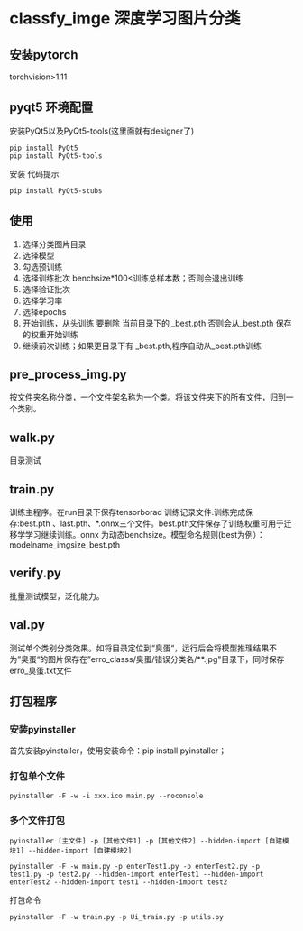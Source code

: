 # classfy_imge 深度学习图片分类

## 安装pytorch

torchvision>1.11

## pyqt5 环境配置

安装PyQt5以及PyQt5-tools(这里面就有designer了)

```
pip install PyQt5
pip install PyQt5-tools
```

安装 代码提示

```
pip install PyQt5-stubs
```

## 使用

1. 选择分类图片目录
2. 选择模型
3. 勾选预训练
4. 选择训练批次 benchsize*100<训练总样本数；否则会退出训练
5. 选择验证批次
6. 选择学习率
7. 选择epochs
8. 开始训练，从头训练 要删除 当前目录下的 _best.pth 否则会从_best.pth 保存的权重开始训练
9. 继续前次训练；如果更目录下有 _best.pth,程序自动从_best.pth训练

## pre_process_img.py

按文件夹名称分类，一个文件架名称为一个类。将该文件夹下的所有文件，归到一个类别。

## walk.py

目录测试

## train.py

训练主程序。在run目录下保存tensorborad 训练记录文件.训练完成保存:best.pth 、last.pth、*.onnx三个文件。best.pth文件保存了训练权重可用于迁移学学习继续训练。onnx 为动态benchsize。模型命名规则(best为例）：modelname_imgsize_best.pth

## verify.py

批量测试模型，泛化能力。

## val.py

测试单个类别分类效果。如将目录定位到“臭蛋“，运行后会将模型推理结果不为”臭蛋“的图片保存在”erro_classs/臭蛋/错误分类名/**.jpg"目录下，同时保存erro_臭蛋.txt文件

## 打包程序

### 安装pyinstaller

首先安装pyinstaller，使用安装命令：pip install pyinstaller；

### 打包单个文件

```
pyinstaller -F -w -i xxx.ico main.py --noconsole
```

### 多个文件打包

```
pyinstaller [主文件] -p [其他文件1] -p [其他文件2] --hidden-import [自建模块1] --hidden-import [自建模块2]

pyinstaller -F -w main.py -p enterTest1.py -p enterTest2.py -p test1.py -p test2.py --hidden-import enterTest1 --hidden-import enterTest2 --hidden-import test1 --hidden-import test2
```

打包命令

```
pyinstaller -F -w train.py -p Ui_train.py -p utils.py  
```
